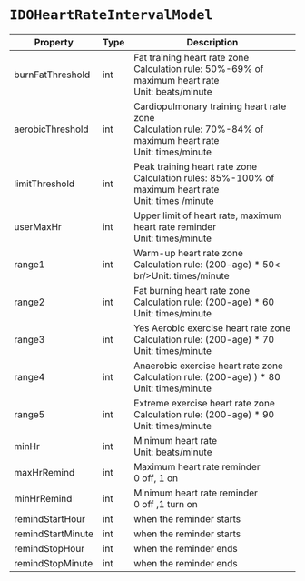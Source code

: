 # `IDOHeartRateIntervalModel`

| Property | Type | Description |
| ----------- | ------- | ------------ |
| burnFatThreshold | int | Fat training heart rate zone<br/>Calculation rule: 50%-69% of maximum heart rate<br/>Unit: beats/minute|
| aerobicThreshold | int | Cardiopulmonary training heart rate zone<br/>Calculation rule: 70%-84% of maximum heart rate<br/>Unit: times/minute|
| limitThreshold | int | Peak training heart rate zone<br/>Calculation rules: 85%-100% of maximum heart rate<br/>Unit: times /minute|
| userMaxHr | int | Upper limit of heart rate, maximum heart rate reminder<br/>Unit: times/minute|
| range1 | int | Warm-up heart rate zone<br/>Calculation rule: (200-age) * 50< br/>Unit: times/minute|
| range2 | int | Fat burning heart rate zone<br/>Calculation rule: (200-age) * 60<br/>Unit: times/minute|
| range3 | int | Yes Aerobic exercise heart rate zone<br/>Calculation rule: (200-age) * 70<br/>Unit: times/minute|
| range4 | int | Anaerobic exercise heart rate zone<br/>Calculation rule: (200-age) ) * 80<br/>Unit: times/minute|
| range5 | int | Extreme exercise heart rate zone<br/>Calculation rule: (200-age) * 90<br/>Unit: times/minute|
| minHr | int | Minimum heart rate<br/>Unit: beats/minute|
| maxHrRemind | int | Maximum heart rate reminder<br/>0 off, 1 on |
| minHrRemind | int | Minimum heart rate reminder<br/>0 off ,1 turn on|
| remindStartHour | int | when the reminder starts |
| remindStartMinute | int | when the reminder starts |
| remindStopHour | int | when the reminder ends |
| remindStopMinute | int | when the reminder ends |
